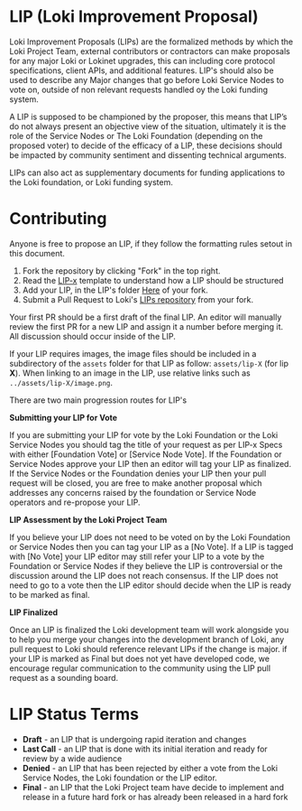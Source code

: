 # LIP (Loki Improvement Proposal)
Loki Improvement Proposals (LIPs) are the formalized methods by which the Loki Project Team, external contributors or contractors can make proposals for any major Loki or Lokinet upgrades, this can including core protocol specifications, client APIs, and additional features. LIP's should also be used to describe any Major changes that go before Loki Service Nodes to vote on, outside of non relevant requests handled oy the Loki funding system. 

A LIP is supposed to be championed by the proposer, this means that LIP’s do not always present an objective view of the situation, ultimately it is the role of the Service Nodes or The Loki Foundation (depending on the proposed voter) to decide of the efficacy of a LIP, these decisions should be impacted by community sentiment and dissenting technical arguments.  

LIPs can also act as supplementary documents for funding applications  to the Loki foundation, or Loki funding system.

# Contributing

Anyone is free to propose an LIP, if they follow the formatting rules setout in this document. 

 1. Fork the repository by clicking "Fork" in the top right.
 2. Read the [LIP-x](lip-X.md) template to understand how a LIP should be structured
 2. Add your LIP, in the LIP's folder [Here](https://github.com/loki-project/LIPs/tree/master/LIPS) of your fork.
 3. Submit a Pull Request to Loki's [LIPs repository](https://github.com/loki-project/LIPs) from your fork.

Your first PR should be a first draft of the final LIP. An editor will manually review the first PR for a new LIP and assign it a number before merging it. All discussion should occur inside of the LIP.

If your LIP requires images, the image files should be included in a subdirectory of the `assets` folder for that LIP as follow: `assets/lip-X` (for lip **X**). When linking to an image in the LIP, use relative links such as `../assets/lip-X/image.png`.

There are two main progression routes for LIP's

**Submitting your LIP for Vote**

If you are submitting your LIP for vote by the Loki Foundation or the Loki Service Nodes you should tag the title of your request as per LIP-x Specs with either [Foundation Vote] or [Service Node Vote]. If the Foundation or Service Nodes approve your LIP then an editor will tag your LIP as finalized. If the Service Nodes or the Foundation denies your LIP then your pull request will be closed, you are free to make another proposal which addresses any concerns raised by the foundation or Service Node operators and re-propose your LIP.

**LIP Assessment by the Loki Project Team**

If you believe your LIP does not need to be voted on by the Loki Foundation or Service Nodes then you can tag your LIP as a [No Vote]. If a LIP is tagged with [No Vote] your LIP editor may still refer your LIP to a vote by the Foundation or Service Nodes if they believe the LIP is controversial or the discussion around the LIP does not reach consensus.
If the LIP does not need to go to a vote then the LIP editor should decide when the LIP is ready to be marked as final. 

**LIP Finalized**

Once an LIP is finalized the Loki development team will work alongside you to help you merge your changes into the development branch of Loki, any pull request to Loki should reference relevant LIPs if the change is major. if your LIP is marked as Final but does not yet have developed code, we encourage regular communication to the community using the LIP pull request as a sounding board.

# LIP Status Terms
* **Draft** - an LIP that is undergoing rapid iteration and changes
* **Last Call** - an LIP that is done with its initial iteration and ready for review by a wide audience
* **Denied** - an LIP that has been rejected by either a vote from the Loki Service Nodes, the Loki foundation or the LIP editor.
* **Final** - an LIP that the Loki Project team have decide to implement and release in a future hard fork or has already been released in a hard fork
